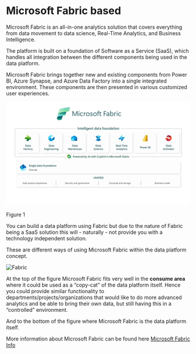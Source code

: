 # Microsoft Fabric based

Microsoft Fabric is an all-in-one analytics solution that covers everything from data movement to data science, Real-Time Analytics, and Business Intelligence.

The platform is built on a foundation of Software as a Service (SaaS), which handles all integration between the different components being used in the data platform.

Microsoft Fabric brings together new and existing components from Power BI, Azure Synapse, and Azure Data Factory into a single integrated environment. These components are then presented in various customized user experiences.

![figur1](../../images/english/Slide21.jpg)

Figure 1

You can build a data platform using Fabric but due to the nature of Fabric being a SaaS solution this will - naturally - not provide you with a technology independent solution.

These are different ways of using Microsoft Fabric within the data platform concept.

![Fabric](../images/Slide18.JPG)

At the top of the figure Microsoft Fabric fits very well in the **consume area** where it could be used as a “copy-cat” of the data platform itself. Hence you could provide similar functionality to departments/projects/organizations that would like to do more advanced analytics and be able to bring their own data, but still having this in a “controlled” environment.

And to the bottom of the figure where Microsoft Fabric is the data platform itself.

More information about Microsoft Fabric can be found here [Microsoft Fabric Info](https://www.microsoft.com/en-us/microsoft-fabric)
